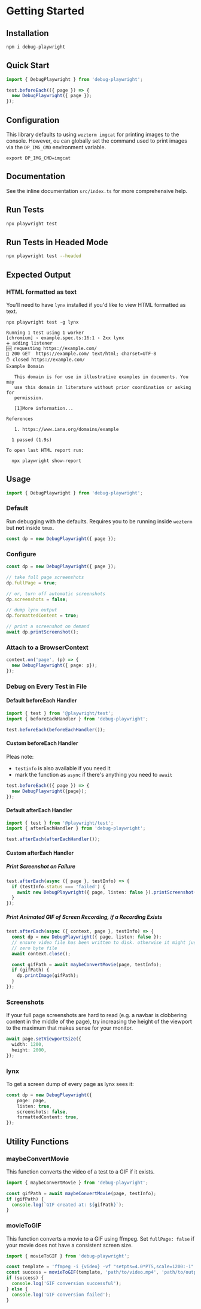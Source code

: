 # Getting Started

## Installation

```bash
npm i debug-playwright
```

## Quick Start

```typescript
import { DebugPlaywright } from 'debug-playwright';

test.beforeEach(({ page }) => {
  new DebugPlaywright({ page });
});
```

## Configuration

This library defaults to using `wezterm imgcat` for printing images to the
console. However, ou can globally set the command used to print images via the
`DP_IMG_CMD` environment variable.

`export DP_IMG_CMD=imgcat`

## Documentation

See the inline documentation `src/index.ts` for more comprehensive help.

## Run Tests

```bash
npx playwright test
```

## Run Tests in Headed Mode

```bash
npx playwright test --headed
```

## Expected Output

### HTML formatted as text

You'll need to have `lynx` installed if you'd like to view HTML formatted as
text.

```text
npx playwright test -g lynx

Running 1 test using 1 worker
[chromium] › example.spec.ts:16:1 › 2xx lynx
➕ adding listener
🆕 requesting https://example.com/
💖 200 GET  https://example.com/ text/html; charset=UTF-8
✋ closed https://example.com/
Example Domain

   This domain is for use in illustrative examples in documents. You may
   use this domain in literature without prior coordination or asking for
   permission.

   [1]More information...

References

   1. https://www.iana.org/domains/example

  1 passed (1.9s)

To open last HTML report run:

  npx playwright show-report
```

## Usage

```typescript
import { DebugPlaywright } from 'debug-playwright';
```

### Default

Run debugging with the defaults. Requires you to be running inside `wezterm`
but **not** inside `tmux`.

```typescript
const dp = new DebugPlaywright({ page });
```

### Configure

```typescript
const dp = new DebugPlaywright({ page });

// take full page screenshots
dp.fullPage = true;

// or, turn off automatic screenshots
dp.screenshots = false;

// dump lynx output
dp.formattedContent = true;

// print a screenshot on demand
await dp.printScreenshot();
```

### Attach to a BrowserContext

```typescript
context.on('page', (p) => {
  new DebugPlaywright({ page: p});
});
```

### Debug on Every Test in File

#### Default beforeEach Handler

```typescript
import { test } from '@playwright/test';
import { beforeEachHandler } from 'debug-playwright';

test.beforeEach(beforeEachHandler());
```

#### Custom beforeEach Handler

Pleas note:

* `testinfo` is also available if you need it
* mark the function as `async` if there's anything you need to `await`

```typescript
test.beforeEach(({ page }) => {
  new DebugPlaywright({page});
});
```

#### Default afterEach Handler

```typescript
import { test } from '@playwright/test';
import { afterEachHandler } from 'debug-playwright';

test.afterEach(afterEachHandler());
```

#### Custom afterEach Handler

##### Print Screenshot on Failure

```typescript
test.afterEach(async ({ page }, testInfo) => {
  if (testInfo.status === 'failed') {
    await new DebugPlaywright({ page, listen: false }).printScreenshot();
  }
});
```

##### Print Animated GIF of Screen Recording, if a Recording Exists

```typescript
test.afterEach(async ({ context, page }, testInfo) => {
  const dp = new DebugPlaywright({ page, listen: false });
  // ensure video file has been written to disk. otherwise it might just be a
  // zero byte file
  await context.close();

  const gifPath = await maybeConvertMovie(page, testInfo);
  if (gifPath) {
    dp.printImage(gifPath);
  }
});
```

### Screenshots

If your full page screenshots are hard to read (e.g. a navbar is clobbering
content in the middle of the page), try increasing the height of the viewport
to the maximum that makes sense for your monitor.

```typescript
await page.setViewportSize({
  width: 1200,
  height: 2000,
});
```

### lynx

To get a screen dump of every page as lynx sees it:

```typescript
const dp = new DebugPlaywright({
    page: page,
    listen: true,
    screenshots: false,
    formattedContent: true,
});
```

## Utility Functions

### maybeConvertMovie

This function converts the video of a test to a GIF if it exists.

```typescript
import { maybeConvertMovie } from 'debug-playwright';

const gifPath = await maybeConvertMovie(page, testInfo);
if (gifPath) {
  console.log(`GIF created at: ${gifPath}`);
}
```

### movieToGIF

This function converts a movie to a GIF using ffmpeg. Set `fullPage: false` if
your movie does not have a consistent screen size.

```typescript
import { movieToGIF } from 'debug-playwright';

const template = 'ffmpeg -i {video} -vf "setpts=4.0*PTS,scale=1200:-1" {gif}';
const success = movieToGIF(template, 'path/to/video.mp4', 'path/to/output.gif');
if (success) {
  console.log('GIF conversion successful');
} else {
  console.log('GIF conversion failed');
}
